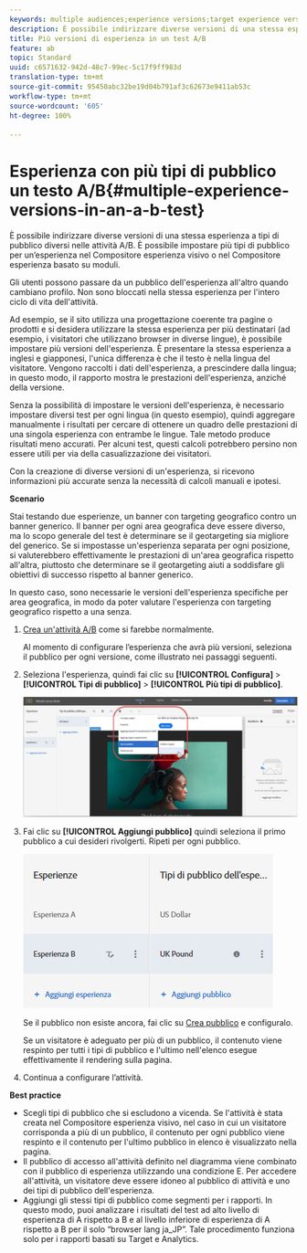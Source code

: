 ```yaml
---
keywords: multiple audiences;experience versions;target experience versions
description: È possibile indirizzare diverse versioni di una stessa esperienza a tipi di pubblico diversi nelle attività A/B. È possibile impostare più tipi di pubblico per un’esperienza nel Compositore esperienza visivo o nel Compositore esperienza basato su moduli.
title: Più versioni di esperienza in un test A/B
feature: ab
topic: Standard
uuid: c6571632-942d-48c7-99ec-5c17f9ff983d
translation-type: tm+mt
source-git-commit: 95450abc32be19d04b791af3c62673e9411ab53c
workflow-type: tm+mt
source-wordcount: '605'
ht-degree: 100%

---
```



# Esperienza con più tipi di pubblico un testo A/B{#multiple-experience-versions-in-an-a-b-test}

È possibile indirizzare diverse versioni di una stessa esperienza a tipi di pubblico diversi nelle attività A/B. È possibile impostare più tipi di pubblico per un’esperienza nel Compositore esperienza visivo o nel Compositore esperienza basato su moduli.

Gli utenti possono passare da un pubblico dell&#39;esperienza all&#39;altro quando cambiano profilo. Non sono bloccati nella stessa esperienza per l&#39;intero ciclo di vita dell&#39;attività.

Ad esempio, se il sito utilizza una progettazione coerente tra pagine o prodotti e si desidera utilizzare la stessa esperienza per più destinatari (ad esempio, i visitatori che utilizzano browser in diverse lingue), è possibile impostare più versioni dell&#39;esperienza. È presentare la stessa esperienza a inglesi e giapponesi, l&#39;unica differenza è che il testo è nella lingua del visitatore. Vengono raccolti i dati dell&#39;esperienza, a prescindere dalla lingua; in questo modo, il rapporto mostra le prestazioni dell&#39;esperienza, anziché della versione.

Senza la possibilità di impostare le versioni dell&#39;esperienza, è necessario impostare diversi test per ogni lingua (in questo esempio), quindi aggregare manualmente i risultati per cercare di ottenere un quadro delle prestazioni di una singola esperienza con entrambe le lingue. Tale metodo produce risultati meno accurati. Per alcuni test, questi calcoli potrebbero persino non essere utili per via della casualizzazione dei visitatori.

Con la creazione di diverse versioni di un&#39;esperienza, si ricevono informazioni più accurate senza la necessità di calcoli manuali e ipotesi.

**Scenario**

Stai testando due esperienze, un banner con targeting geografico contro un banner generico. Il banner per ogni area geografica deve essere diverso, ma lo scopo generale del test è determinare se il geotargeting sia migliore del generico. Se si impostasse un&#39;esperienza separata per ogni posizione, si valuterebbero effettivamente le prestazioni di un&#39;area geografica rispetto all&#39;altra, piuttosto che determinare se il geotargeting aiuti a soddisfare gli obiettivi di successo rispetto al banner generico.

In questo caso, sono necessarie le versioni dell&#39;esperienza specifiche per area geografica, in modo da poter valutare l&#39;esperienza con targeting geografico rispetto a una senza.

1. [Crea un&#39;attività A/B](/help/c-activities/t-test-ab/t-test-create-ab/test-create-ab.md) come si farebbe normalmente.

   Al momento di configurare l’esperienza che avrà più versioni, seleziona il pubblico per ogni versione, come illustrato nei passaggi seguenti.

1. Seleziona l&#39;esperienza, quindi fai clic su **[!UICONTROL Configura]** > **[!UICONTROL Tipi di pubblico]** > **[!UICONTROL Più tipi di pubblico]**.

   ![Opzione Più tipi di pubblico](/help/c-activities/t-test-ab/t-test-create-ab/assets/multiple-audiences-new.png)

1. Fai clic su **[!UICONTROL Aggiungi pubblico]** quindi seleziona il primo pubblico a cui desideri rivolgerti. Ripeti per ogni pubblico.

   ![](assets/exp-versions.png)

   Se il pubblico non esiste ancora, fai clic su [Crea pubblico](/help/c-target/c-audiences/create-audience.md#task_E18BD77A9A8F4ED0AC50569F94556558) e configuralo.

   Se un visitatore è adeguato per più di un pubblico, il contenuto viene respinto per tutti i tipi di pubblico e l&#39;ultimo nell&#39;elenco esegue effettivamente il rendering sulla pagina.

1. Continua a configurare l’attività.

**Best practice**

* Scegli tipi di pubblico che si escludono a vicenda. Se l&#39;attività è stata creata nel Compositore esperienza visivo, nel caso in cui un visitatore corrisponda a più di un pubblico, il contenuto per ogni pubblico viene respinto e il contenuto per l&#39;ultimo pubblico in elenco è visualizzato nella pagina.
* Il pubblico di accesso all&#39;attività definito nel diagramma viene combinato con il pubblico di esperienza utilizzando una condizione E. Per accedere all&#39;attività, un visitatore deve essere idoneo al pubblico di attività e uno dei tipi di pubblico dell&#39;esperienza.
* Aggiungi gli stessi tipi di pubblico come segmenti per i rapporti. In questo modo, puoi analizzare i risultati del test ad alto livello di esperienza di A rispetto a B e al livello inferiore di esperienza di A rispetto a B per il solo “browser lang ja_JP”. Tale procedimento funziona solo per i rapporti basati su Target e Analytics.

